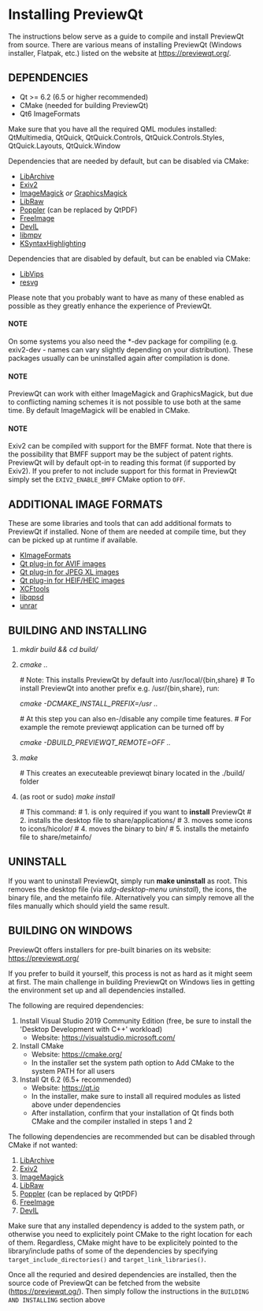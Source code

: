 # Installing PreviewQt

The instructions below serve as a guide to compile and install PreviewQt from source. There are various means of installing PreviewQt (Windows installer, Flatpak, etc.) listed on the website at https://previewqt.org/.

## DEPENDENCIES

- Qt >= 6.2 (6.5 or higher recommended)
- CMake (needed for building PreviewQt)
- Qt6 ImageFormats

Make sure that you have all the required QML modules installed:
QtMultimedia, QtQuick, QtQuick.Controls, QtQuick.Controls.Styles, QtQuick.Layouts, QtQuick.Window

Dependencies that are needed by default, but can be disabled via CMake:

- [LibArchive](https://libarchive.org)
- [Exiv2](https://exiv2.org)
- [ImageMagick](https://imagemagick.org) *or* [GraphicsMagick](http://www.graphicsmagick.org/)
- [LibRaw](https://www.libraw.org)
- [Poppler](https://poppler.freedesktop.org) (can be replaced by QtPDF)
- [FreeImage](https://freeimage.sourceforge.io)
- [DevIL](http://openil.sourceforge.net)
- [libmpv](https://mpv.io/)
- [KSyntaxHighlighting](https://invent.kde.org/frameworks/syntax-highlighting)

Dependencies that are disabled by default, but can be enabled via CMake:

- [LibVips](https://www.libvips.org/)
- [resvg](https://github.com/RazrFalcon/resvg)


Please note that you probably want to have as many of these enabled as possible as they greatly enhance the experience of PreviewQt.

#### NOTE

On some systems you also need the *-dev package for compiling (e.g. exiv2-dev - names can vary slightly depending on your distribution). These packages usually can be uninstalled again after compilation is done.

#### NOTE

PreviewQt can work with either ImageMagick and GraphicsMagick, but due to conflicting naming schemes it is not possible to use both at the same time. By default ImageMagick will be enabled in CMake.

#### NOTE

Exiv2 can be compiled with support for the BMFF format. Note that there is the possibility that BMFF support may be the subject of patent rights. PreviewQt will by default opt-in to reading this format (if supported by Exiv2). If you prefer to not include support for this format in PreviewQt simply set the `EXIV2_ENABLE_BMFF` CMake option to `OFF`.

## ADDITIONAL IMAGE FORMATS

These are some libraries and tools that can add additional formats to PreviewQt if installed. None of them are needed at compile time, but they can be picked up at runtime if available.

- [KImageFormats](https://api.kde.org/frameworks/kimageformats/html/)
- [Qt plug-in for AVIF images](https://github.com/novomesk/qt-avif-image-plugin)
- [Qt plug-in for JPEG XL images](https://github.com/novomesk/qt-jpegxl-image-plugin)
- [Qt plug-in for HEIF/HEIC images](https://github.com/novomesk/qt-heic-image-plugin)
- [XCFtools](https://github.com/j-jorge/xcftools)
- [libqpsd](https://github.com/Code-ReaQtor/libqpsd)
- [unrar](https://www.rarlab.com/)

## BUILDING AND INSTALLING

1. _mkdir build && cd build/_

2. _cmake .._

    \# Note: This installs PreviewQt by default into /usr/local/{bin,share}
    \# To install PreviewQt into another prefix e.g. /usr/{bin,share}, run:

    _cmake -DCMAKE\_INSTALL\_PREFIX=/usr .._

    \# At this step you can also en-/disable any compile time features.
    \# For example the remote previewqt application can be turned off by

    _cmake -DBUILD_PREVIEWQT_REMOTE=OFF .._

3. _make_

    \# This creates an executeable previewqt binary located in the ./build/ folder

4. (as root or sudo) _make install_

    \# This command:
    \# 1. is only required if you want to **install** PreviewQt
    \# 2. installs the desktop file to share/applications/
    \# 3. moves some icons to icons/hicolor/
    \# 4. moves the binary to bin/
    \# 5. installs the metainfo file to share/metainfo/

## UNINSTALL

If you want to uninstall PreviewQt, simply run __make uninstall__ as root. This removes the desktop file (via _xdg-desktop-menu uninstall_), the icons, the binary file, and the metainfo file. Alternatively you can simply remove all the files manually which should yield the same result.

## BUILDING ON WINDOWS

PreviewQt offers installers for pre-built binaries on its website: https://previewqt.org/

If you prefer to build it yourself, this process is not as hard as it might seem at first. The main challenge in building PreviewQt on Windows lies in getting the environment set up and all dependencies installed.

The following are required dependencies:

1. Install Visual Studio 2019 Community Edition (free, be sure to install the 'Desktop Development with C++' workload)
    - Website: https://visualstudio.microsoft.com/
2. Install CMake
    - Website: https://cmake.org/
    - In the installer set the system path option to Add CMake to the system PATH for all users
3. Install Qt 6.2 (6.5+ recommended)
    - Website: https://qt.io
    - In the installer, make sure to install all required modules as listed above under dependencies
    - After installation, confirm that your installation of Qt finds both CMake and the compiler installed in steps 1 and 2

The following dependencies are recommended but can be disabled through CMake if not wanted:

1. [LibArchive](https://libarchive.org)
2. [Exiv2](https://exiv2.org)
3. [ImageMagick](https://imagemagick.org)
4. [LibRaw](https://www.libraw.org)
5. [Poppler](https://poppler.freedesktop.org) (can be replaced by QtPDF)
6. [FreeImage](https://freeimage.sourceforge.io)
7. [DevIL](http://openil.sourceforge.net)

Make sure that any installed dependency is added to the system path, or otherwise you need to explicitely point CMake to the right location for each of them. Regardless, CMake might have to be explicitely pointed to the library/include paths of some of the dependencies by specifying `target_include_directories()` and `target_link_libraries()`.

Once all the requried and desired dependencies are installed, then the source code of PreviewQt can be fetched from the website (https://previewqt.og/). Then simply follow the instructions in the `BUILDING AND INSTALLING` section above
